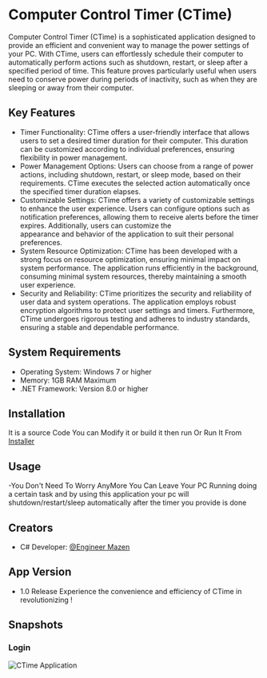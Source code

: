 # Computer Control Timer (CTime)
Computer Control Timer (CTime) is a sophisticated application designed to provide an efficient and convenient way to manage the power settings of your PC. With CTime, users can effortlessly schedule their computer to automatically perform actions such as shutdown, restart, or sleep after a specified period of time. This feature proves particularly useful when users need to conserve power during periods of inactivity, such as when they are sleeping or away from their computer.

## Key Features
- Timer Functionality: CTime offers a user-friendly interface that allows users to set a desired timer duration for their computer. This duration can be customized according to individual preferences, ensuring flexibility in power management.
- Power Management Options: Users can choose from a range of power actions, including shutdown, restart, or sleep mode, based on their requirements. CTime executes the selected action automatically once the specified timer duration elapses.
- Customizable Settings: CTime offers a variety of customizable settings to enhance the user experience. Users can configure options such as notification preferences, allowing them to receive alerts before the timer expires. Additionally, users can customize the     
  appearance and behavior of the application to suit their personal preferences.
- System Resource Optimization: CTime has been developed with a strong focus on resource optimization, ensuring minimal impact on system performance. The application runs efficiently in the background, consuming minimal system resources, thereby maintaining a smooth 
  user experience.
- Security and Reliability: CTime prioritizes the security and reliability of user data and system operations. The application employs robust encryption algorithms to protect user settings and timers. Furthermore, CTime undergoes rigorous testing and adheres to industry 
  standards, ensuring a stable and dependable performance.

## System Requirements
- Operating System: Windows 7 or higher
- Memory: 1GB RAM Maximum
- .NET Framework: Version 8.0 or higher

## Installation
It is a source Code You can Modify it or build it then run Or Run It From 
[Installer]([Published.rar](https://github.com/Mazen20021/CTimer/blob/master/published.rar))

## Usage
-You Don't Need To Worry AnyMore You Can Leave Your PC Running doing a certain task and by using this application your pc 
 will shutdown/restart/sleep automatically after the timer you provide is done

## Creators
- C# Developer:
  [@Engineer Mazen](https://www.github.com/Mazen20021)

## App Version 
- 1.0 Release
Experience the convenience and efficiency of CTime in revolutionizing !
 
## Snapshots
### Login
![CTime Application](https://github.com/Mazen20021/CTimer/assets/131156076/41612d1d-96ac-4192-b88b-d8569680456a)

